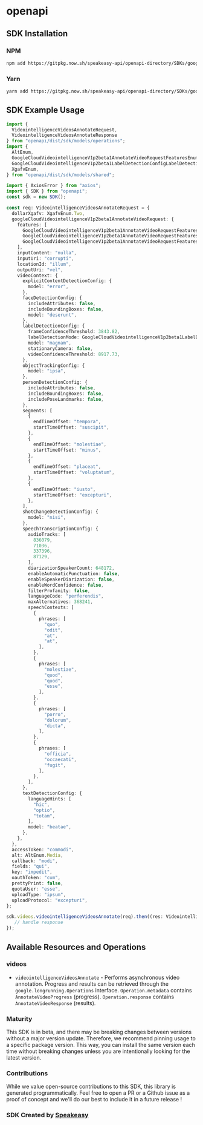 # openapi

<!-- Start SDK Installation -->
## SDK Installation

### NPM

```bash
npm add https://gitpkg.now.sh/speakeasy-api/openapi-directory/SDKs/googleapis.com/videointelligence/v1p2beta1/typescript
```

### Yarn

```bash
yarn add https://gitpkg.now.sh/speakeasy-api/openapi-directory/SDKs/googleapis.com/videointelligence/v1p2beta1/typescript
```
<!-- End SDK Installation -->

## SDK Example Usage
<!-- Start SDK Example Usage -->
```typescript
import {
  VideointelligenceVideosAnnotateRequest,
  VideointelligenceVideosAnnotateResponse
} from "openapi/dist/sdk/models/operations";
import {
  AltEnum,
  GoogleCloudVideointelligenceV1p2beta1AnnotateVideoRequestFeaturesEnum,
  GoogleCloudVideointelligenceV1p2beta1LabelDetectionConfigLabelDetectionModeEnum,
  XgafvEnum,
} from "openapi/dist/sdk/models/shared";

import { AxiosError } from "axios";
import { SDK } from "openapi";
const sdk = new SDK();

const req: VideointelligenceVideosAnnotateRequest = {
  dollarXgafv: XgafvEnum.Two,
  googleCloudVideointelligenceV1p2beta1AnnotateVideoRequest: {
    features: [
      GoogleCloudVideointelligenceV1p2beta1AnnotateVideoRequestFeaturesEnum.ObjectTracking,
      GoogleCloudVideointelligenceV1p2beta1AnnotateVideoRequestFeaturesEnum.LogoRecognition,
      GoogleCloudVideointelligenceV1p2beta1AnnotateVideoRequestFeaturesEnum.TextDetection,
    ],
    inputContent: "nulla",
    inputUri: "corrupti",
    locationId: "illum",
    outputUri: "vel",
    videoContext: {
      explicitContentDetectionConfig: {
        model: "error",
      },
      faceDetectionConfig: {
        includeAttributes: false,
        includeBoundingBoxes: false,
        model: "deserunt",
      },
      labelDetectionConfig: {
        frameConfidenceThreshold: 3843.82,
        labelDetectionMode: GoogleCloudVideointelligenceV1p2beta1LabelDetectionConfigLabelDetectionModeEnum.ShotMode,
        model: "magnam",
        stationaryCamera: false,
        videoConfidenceThreshold: 8917.73,
      },
      objectTrackingConfig: {
        model: "ipsa",
      },
      personDetectionConfig: {
        includeAttributes: false,
        includeBoundingBoxes: false,
        includePoseLandmarks: false,
      },
      segments: [
        {
          endTimeOffset: "tempora",
          startTimeOffset: "suscipit",
        },
        {
          endTimeOffset: "molestiae",
          startTimeOffset: "minus",
        },
        {
          endTimeOffset: "placeat",
          startTimeOffset: "voluptatum",
        },
        {
          endTimeOffset: "iusto",
          startTimeOffset: "excepturi",
        },
      ],
      shotChangeDetectionConfig: {
        model: "nisi",
      },
      speechTranscriptionConfig: {
        audioTracks: [
          836079,
          71036,
          337396,
          87129,
        ],
        diarizationSpeakerCount: 648172,
        enableAutomaticPunctuation: false,
        enableSpeakerDiarization: false,
        enableWordConfidence: false,
        filterProfanity: false,
        languageCode: "perferendis",
        maxAlternatives: 368241,
        speechContexts: [
          {
            phrases: [
              "quo",
              "odit",
              "at",
              "at",
            ],
          },
          {
            phrases: [
              "molestiae",
              "quod",
              "quod",
              "esse",
            ],
          },
          {
            phrases: [
              "porro",
              "dolorum",
              "dicta",
            ],
          },
          {
            phrases: [
              "officia",
              "occaecati",
              "fugit",
            ],
          },
        ],
      },
      textDetectionConfig: {
        languageHints: [
          "hic",
          "optio",
          "totam",
        ],
        model: "beatae",
      },
    },
  },
  accessToken: "commodi",
  alt: AltEnum.Media,
  callback: "modi",
  fields: "qui",
  key: "impedit",
  oauthToken: "cum",
  prettyPrint: false,
  quotaUser: "esse",
  uploadType: "ipsum",
  uploadProtocol: "excepturi",
};

sdk.videos.videointelligenceVideosAnnotate(req).then((res: VideointelligenceVideosAnnotateResponse | AxiosError) => {
   // handle response
});
```
<!-- End SDK Example Usage -->

<!-- Start SDK Available Operations -->
## Available Resources and Operations


### videos

* `videointelligenceVideosAnnotate` - Performs asynchronous video annotation. Progress and results can be retrieved through the `google.longrunning.Operations` interface. `Operation.metadata` contains `AnnotateVideoProgress` (progress). `Operation.response` contains `AnnotateVideoResponse` (results).
<!-- End SDK Available Operations -->

### Maturity

This SDK is in beta, and there may be breaking changes between versions without a major version update. Therefore, we recommend pinning usage
to a specific package version. This way, you can install the same version each time without breaking changes unless you are intentionally
looking for the latest version.

### Contributions

While we value open-source contributions to this SDK, this library is generated programmatically.
Feel free to open a PR or a Github issue as a proof of concept and we'll do our best to include it in a future release !

### SDK Created by [Speakeasy](https://docs.speakeasyapi.dev/docs/using-speakeasy/client-sdks)

